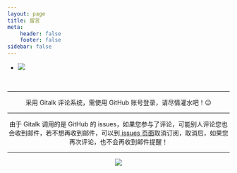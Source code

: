 ```yaml
---
layout: page
title: 留言
meta:
    header: false
    footer: false
sidebar: false
---
```

<div class="style-example example"><ul class="pure circle center about"><li><img src="https://cdn.jsdelivr.net/gh/TRHX/CDN-for-itrhx.com@3.0.4/images/trhx.png" data-original="https://cdn.jsdelivr.net/gh/TRHX/CDN-for-itrhx.com@3.0.4/images/trhx.png"></li></ul><center><a href="https://github.com/TRHX" rel="GitHub" target="_blank" title="GitHub"><i class="fab fa-github"></i></a>&nbsp;&nbsp;&nbsp;&nbsp;&nbsp;<a href="http://csdn.itrhx.com/" rel="CSDN" target="_blank" title="CSDN"><i class="fab fa-cuttlefish"></i></a> &nbsp;&nbsp;&nbsp;&nbsp;&nbsp;<a href="https://www.cnblogs.com/TRHX/" rel="博客园" target="_blank" title="博客园"><i class="fa fa-blog"></i></a>&nbsp;&nbsp;&nbsp;&nbsp;&nbsp;<a href="https://www.zhihu.com/people/tan-70-56/activities" rel="知乎" target="_blank" title="知乎"><i class="fab fa-zhihu"></i></a>&nbsp;&nbsp;&nbsp;&nbsp;&nbsp;<a href="http://wpa.qq.com/msgrd?v=3&uin=2273902448&site=qq&menu=yes" rel="QQ" target="_blank" title="QQ"><i class="fab fa-qq"></i></a>&nbsp;&nbsp;&nbsp;&nbsp;&nbsp;<a href="https://t.me/TRHX" rel="Telegram" target="_blank" title="Telegram"><i class="fab fa-telegram-plane"></i></a>&nbsp;&nbsp;&nbsp;&nbsp;&nbsp;<a href="http://mail.qq.com/cgi-bin/qm_share?t=qm_mailme&email=-4uNl4e-mZCHkp6Wk9GckJI" rel="Email" target="_blank" title="Email"><i class="fa fa-envelope"></i></a>&nbsp;&nbsp;&nbsp;&nbsp;&nbsp;<a href="https://www.itrhx.com/atom.xml" rel="RSS" target="_blank" title="RSS"><i class="fa fa-rss"></i></a></center><p></p><hr><p></p><center>采用 Gitalk 评论系统，需使用 GitHub 账号登录，请尽情灌水吧！😉</center><p></p><hr><p></p><center>由于 Gitalk 调用的是 GitHub 的 issues，如果您参与了评论，可能别人评论您也会收到邮件，若不想再收到邮件，可以到<a href="https://github.com/TRHX/TRHX.github.io/issues/31"> issues 页面</a>取消订阅，取消后，如果您再次评论，也不会再收到邮件提醒！</center><p></p><hr><p></p><center><img src="https://cdn.jsdelivr.net/gh/TRHX/CDN-for-itrhx.com@3.0.4/images/logo2.png"></center></div>